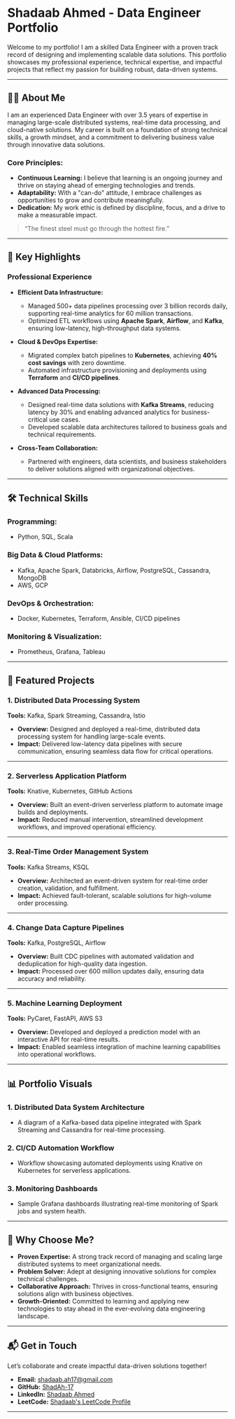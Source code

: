 # **Shadaab Ahmed - Data Engineer Portfolio**  

Welcome to my portfolio! I am a skilled Data Engineer with a proven track record of designing and implementing scalable data solutions. This portfolio showcases my professional experience, technical expertise, and impactful projects that reflect my passion for building robust, data-driven systems.

---

## **👨‍💻 About Me**  

I am an experienced Data Engineer with over 3.5 years of expertise in managing large-scale distributed systems, real-time data processing, and cloud-native solutions. My career is built on a foundation of strong technical skills, a growth mindset, and a commitment to delivering business value through innovative data solutions.

### **Core Principles:**  
- **Continuous Learning:** I believe that learning is an ongoing journey and thrive on staying ahead of emerging technologies and trends.  
- **Adaptability:** With a "can-do" attitude, I embrace challenges as opportunities to grow and contribute meaningfully.  
- **Dedication:** My work ethic is defined by discipline, focus, and a drive to make a measurable impact.  

> “The finest steel must go through the hottest fire.”

---

## **🚀 Key Highlights**  

### **Professional Experience**  
- **Efficient Data Infrastructure:**  
  - Managed 500+ data pipelines processing over 3 billion records daily, supporting real-time analytics for 60 million transactions.  
  - Optimized ETL workflows using **Apache Spark**, **Airflow**, and **Kafka**, ensuring low-latency, high-throughput data systems.

- **Cloud & DevOps Expertise:**  
  - Migrated complex batch pipelines to **Kubernetes**, achieving **40% cost savings** with zero downtime.  
  - Automated infrastructure provisioning and deployments using **Terraform** and **CI/CD pipelines**.

- **Advanced Data Processing:**  
  - Designed real-time data solutions with **Kafka Streams**, reducing latency by 30% and enabling advanced analytics for business-critical use cases.  
  - Developed scalable data architectures tailored to business goals and technical requirements.

- **Cross-Team Collaboration:**  
  - Partnered with engineers, data scientists, and business stakeholders to deliver solutions aligned with organizational objectives.

---

## **🛠️ Technical Skills**  

### **Programming:**  
- Python, SQL, Scala  

### **Big Data & Cloud Platforms:**  
- Kafka, Apache Spark, Databricks, Airflow, PostgreSQL, Cassandra, MongoDB  
- AWS, GCP  

### **DevOps & Orchestration:**  
- Docker, Kubernetes, Terraform, Ansible, CI/CD pipelines  

### **Monitoring & Visualization:**  
- Prometheus, Grafana, Tableau  

---

## **📂 Featured Projects**  

### **1. Distributed Data Processing System**  
**Tools:** Kafka, Spark Streaming, Cassandra, Istio  
- **Overview:** Designed and deployed a real-time, distributed data processing system for handling large-scale events.  
- **Impact:** Delivered low-latency data pipelines with secure communication, ensuring seamless data flow for critical operations.  

---

### **2. Serverless Application Platform**  
**Tools:** Knative, Kubernetes, GitHub Actions  
- **Overview:** Built an event-driven serverless platform to automate image builds and deployments.  
- **Impact:** Reduced manual intervention, streamlined development workflows, and improved operational efficiency.  

---

### **3. Real-Time Order Management System**  
**Tools:** Kafka Streams, KSQL  
- **Overview:** Architected an event-driven system for real-time order creation, validation, and fulfillment.  
- **Impact:** Achieved fault-tolerant, scalable solutions for high-volume order processing.  

---

### **4. Change Data Capture Pipelines**  
**Tools:** Kafka, PostgreSQL, Airflow  
- **Overview:** Built CDC pipelines with automated validation and deduplication for high-quality data ingestion.  
- **Impact:** Processed over 600 million updates daily, ensuring data accuracy and reliability.  

---

### **5. Machine Learning Deployment**  
**Tools:** PyCaret, FastAPI, AWS S3  
- **Overview:** Developed and deployed a prediction model with an interactive API for real-time results.  
- **Impact:** Enabled seamless integration of machine learning capabilities into operational workflows.

---

## **📊 Portfolio Visuals**  

### **1. Distributed Data System Architecture**  
- A diagram of a Kafka-based data pipeline integrated with Spark Streaming and Cassandra for real-time processing.  

### **2. CI/CD Automation Workflow**  
- Workflow showcasing automated deployments using Knative on Kubernetes for serverless applications.  

### **3. Monitoring Dashboards**  
- Sample Grafana dashboards illustrating real-time monitoring of Spark jobs and system health.

---

## **🌟 Why Choose Me?**  

- **Proven Expertise:** A strong track record of managing and scaling large distributed systems to meet organizational needs.  
- **Problem Solver:** Adept at designing innovative solutions for complex technical challenges.  
- **Collaborative Approach:** Thrives in cross-functional teams, ensuring solutions align with business objectives.  
- **Growth-Oriented:** Committed to learning and applying new technologies to stay ahead in the ever-evolving data engineering landscape.  

---

## **📬 Get in Touch**  

Let’s collaborate and create impactful data-driven solutions together!  

- **Email:** [shadaab.ah17@gmail.com](mailto:shadaab.ah17@gmail.com)  
- **GitHub:** [ShadAh-17](https://github.com/ShadAh-17)  
- **LinkedIn:** [Shadaab Ahmed](https://www.linkedin.com/in/shadaab25ahmed517/)  
- **LeetCode:** [Shadaab's LeetCode Profile](https://leetcode.com/u/ShAh-25/)  

---

